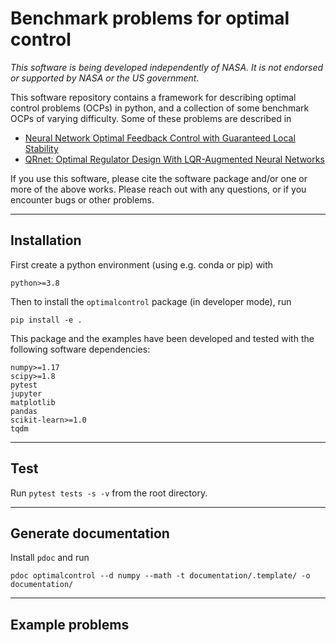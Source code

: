# Benchmark problems for optimal control

_This software is being developed independently of NASA. It is not endorsed or supported by NASA or the US government._

This software repository contains a framework for describing optimal control problems (OCPs) in python, and a collection of some benchmark OCPs of varying difficulty. Some of these problems are described in

  * [Neural Network Optimal Feedback Control with Guaranteed Local Stability](https://doi.org/10.1109/OJCSYS.2022.3205863)
  * [QRnet: Optimal Regulator Design With LQR-Augmented Neural Networks](https://doi.org/10.1109/LCSYS.2020.3034415)

If you use this software, please cite the software package and/or one or more of the above works. Please reach out with any questions, or if you encounter bugs or other problems.

---

## Installation

First create a python environment (using e.g. conda or pip) with

    python>=3.8

Then to install the `optimalcontrol` package (in developer mode), run

    pip install -e .

This package and the examples have been developed and tested with the following software
dependencies:
    
    numpy>=1.17
    scipy>=1.8
    pytest
    jupyter
    matplotlib
    pandas
    scikit-learn>=1.0
    tqdm

---

## Test

Run `pytest tests -s -v` from the root directory.

---

## Generate documentation

Install `pdoc` and run

    pdoc optimalcontrol --d numpy --math -t documentation/.template/ -o documentation/

---

## Example problems
